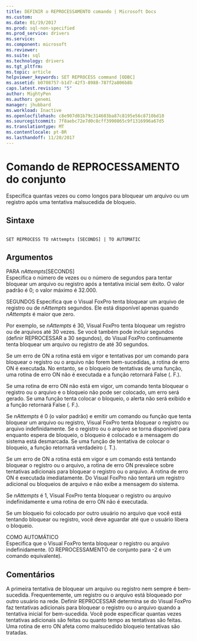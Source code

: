 ```yaml
---
title: DEFINIR o REPROCESSAMENTO comando | Microsoft Docs
ms.custom: 
ms.date: 01/19/2017
ms.prod: sql-non-specified
ms.prod_service: drivers
ms.service: 
ms.component: microsoft
ms.reviewer: 
ms.suite: sql
ms.technology: drivers
ms.tgt_pltfrm: 
ms.topic: article
helpviewer_keywords: SET REPROCESS command [ODBC]
ms.assetid: b0708757-b1d7-42f3-8988-787f2a806b8b
caps.latest.revision: "5"
author: MightyPen
ms.author: genemi
manager: jhubbard
ms.workload: Inactive
ms.openlocfilehash: c8e907d01b79c314603ba87c8195e56c8710bd10
ms.sourcegitcommit: 7f8aebc72e7d0c8cff3990865c9f1316996a67d5
ms.translationtype: MT
ms.contentlocale: pt-BR
ms.lasthandoff: 11/20/2017
---
```

# <a name="set-reprocess-command"></a>Comando de REPROCESSAMENTO do conjunto
Especifica quantas vezes ou como longos para bloquear um arquivo ou um registro após uma tentativa malsucedida de bloqueio.  
  
## <a name="syntax"></a>Sintaxe  
  
```  
  
SET REPROCESS TO nAttempts [SECONDS] | TO AUTOMATIC  
```  
  
## <a name="arguments"></a>Argumentos  
 PARA *nAttempts*[SECONDS]  
 Especifica o número de vezes ou o número de segundos para tentar bloquear um arquivo ou registro após a tentativa inicial sem êxito. O valor padrão é 0; o valor máximo é 32.000.  
  
 SEGUNDOS Especifica que o Visual FoxPro tenta bloquear um arquivo de registro ou de *nAttempts* segundos. Ele está disponível apenas quando *nAttempts* é maior que zero.  
  
 Por exemplo, se *nAttempts* é 30, Visual FoxPro tenta bloquear um registro ou de arquivos até 30 vezes. Se você também pode incluir segundos (definir REPROCESSAR a 30 segundos), do Visual FoxPro continuamente tenta bloquear um arquivo ou registro de até 30 segundos.  
  
 Se um erro de ON a rotina está em vigor e tentativas por um comando para bloquear o registro ou o arquivo não forem bem-sucedidas, a rotina de erro ON é executada. No entanto, se o bloqueio de tentativas de uma função, uma rotina de erro ON não é executada e a função retornará False (. F.).  
  
 Se uma rotina de erro ON não está em vigor, um comando tenta bloquear o registro ou o arquivo e o bloqueio não pode ser colocado, um erro será gerado. Se uma função tenta colocar o bloqueio, o alerta não será exibido e a função retornará False (. F.).  
  
 Se *nAttempts* é 0 (o valor padrão) e emitir um comando ou função que tenta bloquear um arquivo ou registro, Visual FoxPro tenta bloquear o registro ou arquivo indefinidamente. Se o registro ou o arquivo se torna disponível para enquanto espera de bloqueio, o bloqueio é colocado e a mensagem do sistema está desmarcada. Se uma função de tentativa de colocar o bloqueio, a função retornará verdadeiro (. T.).  
  
 Se um erro de ON a rotina está em vigor e um comando está tentando bloquear o registro ou o arquivo, a rotina de erro ON prevalece sobre tentativas adicionais para bloquear o registro ou o arquivo. A rotina de erro ON é executada imediatamente. Do Visual FoxPro não tentará um registro adicional ou bloqueios de arquivo e não exibe a mensagem do sistema.  
  
 Se *nAttempts* é 1, Visual FoxPro tenta bloquear o registro ou arquivo indefinidamente e uma rotina de erro ON não é executada.  
  
 Se um bloqueio foi colocado por outro usuário no arquivo que você está tentando bloquear ou registro, você deve aguardar até que o usuário libera o bloqueio.  
  
 COMO AUTOMÁTICO  
 Especifica que o Visual FoxPro tenta bloquear o registro ou arquivo indefinidamente. (O REPROCESSAMENTO de conjunto para -2 é um comando equivalente).  
  
## <a name="remarks"></a>Comentários  
 A primeira tentativa de bloquear um arquivo ou registro nem sempre é bem-sucedida. Frequentemente, um registro ou o arquivo está bloqueado por outro usuário na rede. Definir REPROCESSAR determina se do Visual FoxPro faz tentativas adicionais para bloquear o registro ou o arquivo quando a tentativa inicial for bem-sucedida. Você pode especificar quantas vezes tentativas adicionais são feitas ou quanto tempo as tentativas são feitas. Uma rotina de erro ON afeta como malsucedido bloqueio tentativas são tratadas.
